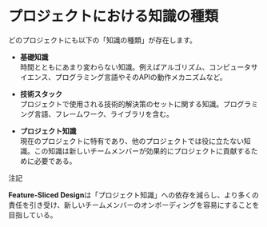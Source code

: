 # プロジェクトにおける知識の種類

どのプロジェクトにも以下の「知識の種類」が存在します。

* **基礎知識**<br /><!-- -->時間とともにあまり変わらない知識。例えばアルゴリズム、コンピュータサイエンス、プログラミング言語やそのAPIの動作メカニズムなど。

* **技術スタック**<br /><!-- -->プロジェクトで使用される技術的解決策のセットに関する知識。プログラミング言語、フレームワーク、ライブラリを含む。

* **プロジェクト知識**<br /><!-- -->現在のプロジェクトに特有であり、他のプロジェクトでは役に立たない知識。この知識は新しいチームメンバーが効果的にプロジェクトに貢献するために必要である。

注記

**Feature-Sliced Design**は「プロジェクト知識」への依存を減らし、より多くの責任を引き受け、新しいチームメンバーのオンボーディングを容易にすることを目指している。
